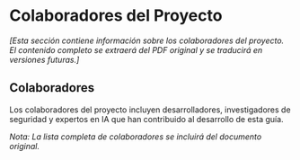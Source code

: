 # Colaboradores del Proyecto

*[Esta sección contiene información sobre los colaboradores del proyecto. El contenido completo se extraerá del PDF original y se traducirá en versiones futuras.]*

## Colaboradores

Los colaboradores del proyecto incluyen desarrolladores, investigadores de seguridad y expertos en IA que han contribuido al desarrollo de esta guía.

*Nota: La lista completa de colaboradores se incluirá del documento original.*

